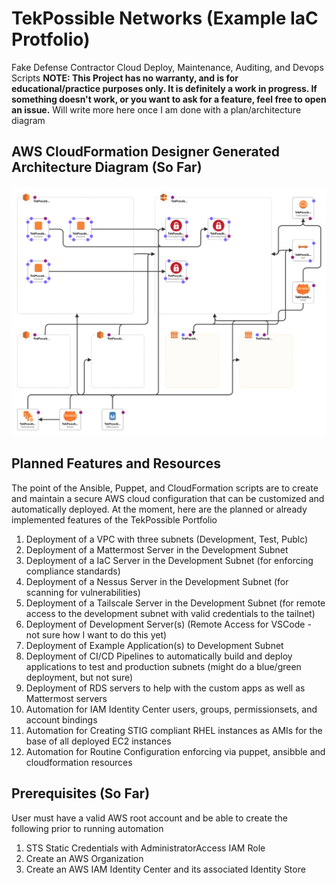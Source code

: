 # TekPossible Networks (Example IaC Protfolio)
Fake Defense Contractor Cloud Deploy, Maintenance, Auditing, and Devops Scripts
**NOTE: This Project has no warranty, and is for educational/practice purposes only. It is definitely a work in progress. If something doesn't work, or you want to ask for a feature, feel free to open an issue.**
Will write more here once I am done with a plan/architecture diagram
## AWS CloudFormation Designer Generated Architecture Diagram (So Far)
![AWS CloudFormation Designer Generated Architecture Diagram](./docs/TekPossible-State-Dec26-2023.png)

## Planned Features and Resources
The point of the Ansible, Puppet, and CloudFormation scripts are to create and maintain a secure AWS cloud configuration that can be customized and automatically deployed.
At the moment, here are the planned or already implemented features of the TekPossible Portfolio
1. Deployment of a VPC with three subnets (Development, Test, Publc)
2. Deployment of a Mattermost Server in the Development Subnet
3. Deployment of a IaC Server in the Development Subnet (for enforcing compliance standards)
4. Deployment of a Nessus Server in the Development Subnet (for scanning for vulnerabilities)
5. Deployment of a Tailscale Server in the Development Subnet (for remote access to the development subnet with valid credentials to the tailnet)
6. Deployment of Development Server(s) (Remote Access for VSCode - not sure how I want to do this yet)
7. Deployment of Example Application(s) to Development Subnet
8. Deployment of CI/CD Pipelines to automatically build and deploy applications to test and production subnets (might do a blue/green deployment, but not sure)
9. Deployment of RDS servers to help with the custom apps as well as Mattermost servers
10. Automation for IAM Identity Center users, groups, permissionsets, and account bindings
11. Automation for Creating STIG compliant RHEL instances as AMIs for the base of all deployed EC2 instances
12. Automation for Routine Configuration enforcing via puppet, ansibble and cloudformation resources

## Prerequisites  (So Far)
User must have a valid AWS root account and be able to create the following prior to running automation
1. STS Static Credentials with AdministratorAccess IAM Role
2. Create an AWS Organization
3. Create an AWS IAM Identity Center and its associated Identity Store

